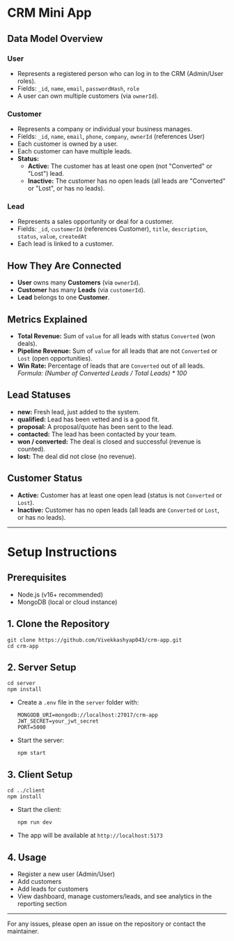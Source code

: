 # CRM Mini App

## Data Model Overview

### User
- Represents a registered person who can log in to the CRM (Admin/User roles).
- Fields: `_id`, `name`, `email`, `passwordHash`, `role`
- A user can own multiple customers (via `ownerId`).

### Customer
- Represents a company or individual your business manages.
- Fields: `_id`, `name`, `email`, `phone`, `company`, `ownerId` (references User)
- Each customer is owned by a user.
- Each customer can have multiple leads.
- **Status:**
  - **Active:** The customer has at least one open (not "Converted" or "Lost") lead.
  - **Inactive:** The customer has no open leads (all leads are "Converted" or "Lost", or has no leads).

### Lead
- Represents a sales opportunity or deal for a customer.
- Fields: `_id`, `customerId` (references Customer), `title`, `description`, `status`, `value`, `createdAt`
- Each lead is linked to a customer.

## How They Are Connected
- **User** owns many **Customers** (via `ownerId`).
- **Customer** has many **Leads** (via `customerId`).
- **Lead** belongs to one **Customer**.

## Metrics Explained
- **Total Revenue:** Sum of `value` for all leads with status `Converted` (won deals).
- **Pipeline Revenue:** Sum of `value` for all leads that are not `Converted` or `Lost` (open opportunities).
- **Win Rate:** Percentage of leads that are `Converted` out of all leads.  
  _Formula: (Number of Converted Leads / Total Leads) * 100_

## Lead Statuses
- **new:** Fresh lead, just added to the system.
- **qualified:** Lead has been vetted and is a good fit.
- **proposal:** A proposal/quote has been sent to the lead.
- **contacted:** The lead has been contacted by your team.
- **won / converted:** The deal is closed and successful (revenue is counted).
- **lost:** The deal did not close (no revenue).

## Customer Status
- **Active:** Customer has at least one open lead (status is not `Converted` or `Lost`).
- **Inactive:** Customer has no open leads (all leads are `Converted` or `Lost`, or has no leads).

---

# Setup Instructions

## Prerequisites
- Node.js (v16+ recommended)
- MongoDB (local or cloud instance)

## 1. Clone the Repository
```
git clone https://github.com/Vivekkashyap043/crm-app.git
cd crm-app
```

## 2. Server Setup
```
cd server
npm install
```
- Create a `.env` file in the `server` folder with:
  ```
  MONGODB_URI=mongodb://localhost:27017/crm-app
  JWT_SECRET=your_jwt_secret
  PORT=5000
  ```
- Start the server:
  ```
  npm start
  ```

## 3. Client Setup
```
cd ../client
npm install
```
- Start the client:
  ```
  npm run dev
  ```
- The app will be available at `http://localhost:5173`

## 4. Usage
- Register a new user (Admin/User)
- Add customers
- Add leads for customers
- View dashboard, manage customers/leads, and see analytics in the reporting section

---

For any issues, please open an issue on the repository or contact the maintainer.
